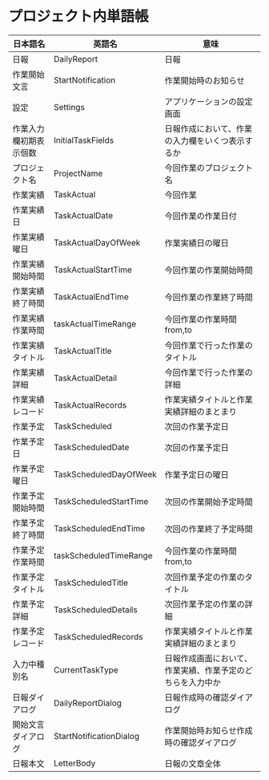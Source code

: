 # プロジェクト内単語帳

|日本語名|英語名|意味|
|---|---|---|
|日報|DailyReport|日報|
|作業開始文言|StartNotification|作業開始時のお知らせ|
|設定|Settings|アプリケーションの設定画面|
|作業入力欄初期表示個数|InitialTaskFields|日報作成において、作業の入力欄をいくつ表示するか|
|プロジェクト名|ProjectName|今回作業のプロジェクト名|
|作業実績|TaskActual|今回作業|
|作業実績日|TaskActualDate|今回作業の作業日付|
|作業実績曜日|TaskActualDayOfWeek|作業実績日の曜日|
|作業実績開始時間|TaskActualStartTime|今回作業の作業開始時間|
|作業実績終了時間|TaskActualEndTime|今回作業の作業終了時間|
|作業実績作業時間|taskActualTimeRange|今回作業の作業時間from,to|
|作業実績タイトル|TaskActualTitle|今回作業で行った作業のタイトル|
|作業実績詳細|TaskActualDetail|今回作業で行った作業の詳細|
|作業実績レコード|TaskActualRecords|作業実績タイトルと作業実績詳細のまとまり|
|作業予定|TaskScheduled|次回の作業予定日|
|作業予定日|TaskScheduledDate|次回の作業予定日|
|作業予定曜日|TaskScheduledDayOfWeek|作業予定日の曜日|
|作業予定開始時間|TaskScheduledStartTime|次回の作業開始予定時間|
|作業予定終了時間|TaskScheduledEndTime|次回の作業終了予定時間|
|作業予定作業時間|taskScheduledTimeRange|今回作業の作業時間from,to|
|作業予定タイトル|TaskScheduledTitle|次回作業予定の作業のタイトル|
|作業予定詳細|TaskScheduledDetails|次回作業予定の作業の詳細|
|作業予定レコード|TaskScheduledRecords|作業実績タイトルと作業実績詳細のまとまり|
|入力中種別名|CurrentTaskType|日報作成画面において、作業実績、作業予定のどちらを入力中か|
|日報ダイアログ|DailyReportDialog|日報作成時の確認ダイアログ|
|開始文言ダイアログ|StartNotificationDialog|作業開始時お知らせ作成時の確認ダイアログ|
|日報本文|LetterBody|日報の文章全体|
